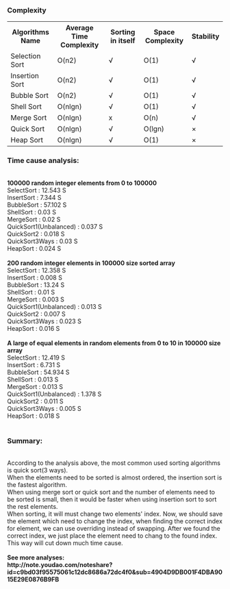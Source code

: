 <h3>Complexity</h3>
<table>
  <tr>
    <th>Algorithms Name</th>
    <th>Average Time Complexity</th>
    <th>Sorting in itself</th>
    <th>Space Complexity</th>
    <th>Stability</th>
  </tr>
  <tr>
    <td>Selection Sort</td>
    <td>O(n2)</td>
    <td>√</td>
    <td>O(1)</td>
    <td>√</td>
  </tr>
  <tr>
    <td>Insertion Sort</td>
    <td>O(n2)</td>
    <td>√</td>
    <td>O(1)</td>
    <td>√</td>
  </tr>
  <tr>
    <td>Bubble Sort</td>
    <td>O(n2)</td>
    <td>√</td>
    <td>O(1)</td>
    <td>√</td>
  </tr>
  <tr>
    <td>Shell Sort</td>
    <td>O(nlgn)</td>
    <td>√</td>
    <td>O(1)</td>
    <td>√</td>
  </tr>
  <tr>
    <td>Merge Sort</td>
    <td>O(nlgn)</td>
    <td>x</td>
    <td>O(n)</td>
    <td>√</td>
  </tr>
  <tr>
    <td>Quick Sort</td>
    <td>O(nlgn)</td>
    <td>√</td>
    <td>O(lgn)</td>
    <td>×</td>
  </tr>
  <tr>
    <td>Heap Sort</td>
    <td>O(nlgn)</td>
    <td>√</td>
    <td>O(1)</td>
    <td>×</td>
  </tr>
</table>

<h3>Time cause analysis:</h3><br/>
<strong>100000 random integer elements from 0 to 100000</strong><br/>
SelectSort : 12.543 S<br/>
InsertSort : 7.344 S<br/>
BubbleSort : 57.102 S<br/>
ShellSort : 0.03 S<br/>
MergeSort : 0.02 S<br/>
QuickSort1(Unbalanced) : 0.037 S<br/>
QuickSort2 : 0.018 S<br/>
QuickSort3Ways : 0.03 S<br/>
HeapSort : 0.024 S<br/>
<br/>
<strong>200 random integer elements in 100000 size sorted array</strong><br/>
SelectSort : 12.358 S<br/>
InsertSort : 0.008 S<br/>
BubbleSort : 13.24 S<br/>
ShellSort : 0.01 S<br/>
MergeSort : 0.003 S<br/>
QuickSort1(Unbalanced) : 0.013 S<br/>
QuickSort2 : 0.007 S<br/>
QuickSort3Ways : 0.023 S<br/>
HeapSort : 0.016 S<br/>
<br/>
<strong>A large of equal elements in random elements from 0 to 10 in 100000 size array</strong><br/>
SelectSort : 12.419 S<br/>
InsertSort : 6.731 S<br/>
BubbleSort : 54.934 S<br/>
ShellSort : 0.013 S<br/>
MergeSort : 0.013 S<br/>
QuickSort1(Unbalanced) : 1.378 S<br/>
QuickSort2 : 0.011 S<br/>
QuickSort3Ways : 0.005 S<br/>
HeapSort : 0.018 S<br/>
<br/>
<h3>Summary:</h3><br/>
According to the analysis above, the most common used sorting algorithms is quick sort(3 ways).<br/>
When the elements need to be sorted is almost ordered,  the insertion sort is the fastest algorithm.<br/>
When using merge sort or quick sort and the number of elements need to be sorted is small, then it would be faster when using insertion sort to sort the rest elements.<br/>
When sorting, it will must change two elements' index. Now, we should save the element which need to change the index, when finding the correct index for element, we can use overriding instead of swapping. After we found the correct index, we just place the element need to chang to the found index. This way will cut down much time cause.<br/>
<br/>
<strong>
  See more analyses:<br/>
  http://note.youdao.com/noteshare?id=c9bd03f95575061c12dc8686a72dc4f0&sub=4904D9DB001F4DBA9015E29E0876B9FB
</strong>
